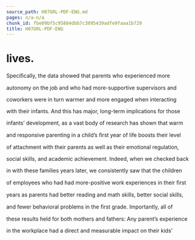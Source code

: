 ```yaml
---
source_path: H07GRL-PDF-ENG.md
pages: n/a-n/a
chunk_id: fbe09bf5c95884dbb7c3895439adfe9faaa1b729
title: H07GRL-PDF-ENG
---
```

# lives.

Speciﬁcally, the data showed that parents who experienced more

autonomy on the job and who had more-supportive supervisors and

coworkers were in turn warmer and more engaged when interacting

with their infants. And this has major, long-term implications for those

infants’ development, as a vast body of research has shown that warm

and responsive parenting in a child’s ﬁrst year of life boosts their level

of attachment with their parents as well as their emotional regulation,

social skills, and academic achievement. Indeed, when we checked back

in with these families years later, we consistently saw that the children

of employees who had had more-positive work experiences in their ﬁrst

years as parents had better reading and math skills, better social skills,

and fewer behavioral problems in the ﬁrst grade. Importantly, all of

these results held for both mothers and fathers: Any parent’s experience

in the workplace had a direct and measurable impact on their kids’
